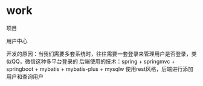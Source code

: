 # work
项目


用户中心


开发的原因：当我们需要多套系统时，往往需要一套登录来管理用户是否登录，类似QQ，微信这种多平台登录的
后端使用的技术：spring + springmvc + springboot + mybatis + mybatis-plus + mysqlw
使用rest风格，后端进行添加用户和查询用户

